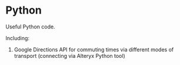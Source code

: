 # Python

Useful Python code.

Including:

1. Google Directions API for commuting times via different modes of transport (connecting via Alteryx Python tool)

